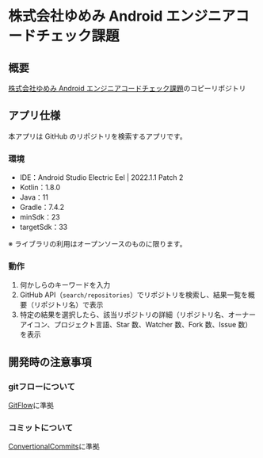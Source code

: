 # 株式会社ゆめみ Android エンジニアコードチェック課題

## 概要

[株式会社ゆめみ Android エンジニアコードチェック課題](https://github.com/yumemi-inc/android-engineer-codecheck)のコピーリポジトリ

## アプリ仕様

本アプリは GitHub のリポジトリを検索するアプリです。

### 環境

- IDE：Android Studio Electric Eel | 2022.1.1 Patch 2
- Kotlin：1.8.0
- Java：11
- Gradle：7.4.2
- minSdk：23
- targetSdk：33

※ ライブラリの利用はオープンソースのものに限ります。

### 動作

1. 何かしらのキーワードを入力
2. GitHub API（`search/repositories`）でリポジトリを検索し、結果一覧を概要（リポジトリ名）で表示
3. 特定の結果を選択したら、該当リポジトリの詳細（リポジトリ名、オーナーアイコン、プロジェクト言語、Star 数、Watcher 数、Fork 数、Issue 数）を表示

## 開発時の注意事項

### gitフローについて

[GitFlow](https://docs.github.com/ja/get-started/quickstart/github-flow)に準拠

### コミットについて

[ConvertionalCommits](https://www.conventionalcommits.org/ja/v1.0.0/)に準拠  
